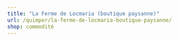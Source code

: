 ```yaml
---
title: "La Ferme de Locmaria (boutique paysanne)"
url: /quimper/la-ferme-de-locmaria-boutique-paysanne/
shop: commodité
---
```

